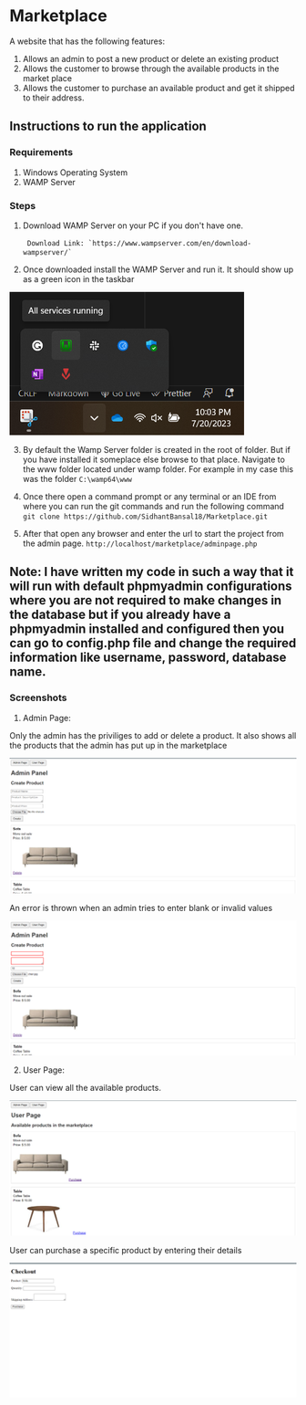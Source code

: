 # Marketplace

A website that has the following features:

1. Allows an admin to post a new product or delete an existing product
2. Allows the customer to browse through the available products in the market place
3. Allows the customer to purchase an available product and get it shipped to their address. 

## Instructions to run the application

### Requirements
1. Windows Operating System
2. WAMP Server

### Steps

1. Download WAMP Server on your PC if you don't have one.

        Download Link: `https://www.wampserver.com/en/download-wampserver/`

2. Once downloaded install the WAMP Server and run it. It should show up as a green icon in the taskbar

![Running_Wamp_Server](/Screenshots/Running_Wamp_Server.png)

3. By default the Wamp Server folder is created in the root of folder. But if you have installed it someplace else browse to that place. Navigate to the www folder located under wamp folder. For example in my case this was the folder `C:\wamp64\www`

4. Once there open a command prompt or any terminal or an IDE from where you can run the git commands and run the following command 
   `git clone https://github.com/SidhantBansal18/Marketplace.git`

5. After that open any browser and enter the url to start the project from the admin page.
    `http://localhost/marketplace/adminpage.php`

Note: I have written my code in such a way that it will run with default phpmyadmin configurations where you are not required to make changes in the database but if you already have a phpmyadmin installed and configured then you can go to config.php file and change the required information like username, password, database name. 
---

### Screenshots

1. Admin Page: 

Only the admin has the priviliges to add or delete a product. It also shows all the products that the admin has put up in the marketplace

 ![Admin_Page](Screenshots/Admin_Page.png)

An error is thrown when an admin tries to enter blank or invalid values

![Admin_Error_Check](Screenshots/Admin_Error_Check.png)

2. User Page: 

User can view all the available products. 

![User_Page](Screenshots/User_Page.png)

User can purchase a specific product by entering their details

![Checkout_Page](Screenshots/Checkout_Page.png)

